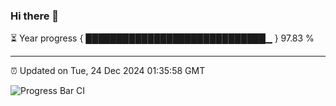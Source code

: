 ### Hi there 👋

⏳ Year progress { █████████████████████████████▁ } 97.83 %

---

⏰ Updated on Tue, 24 Dec 2024 01:35:58 GMT

![Progress Bar CI](https://github.com/liununu/liununu/workflows/Progress%20Bar%20CI/badge.svg)
